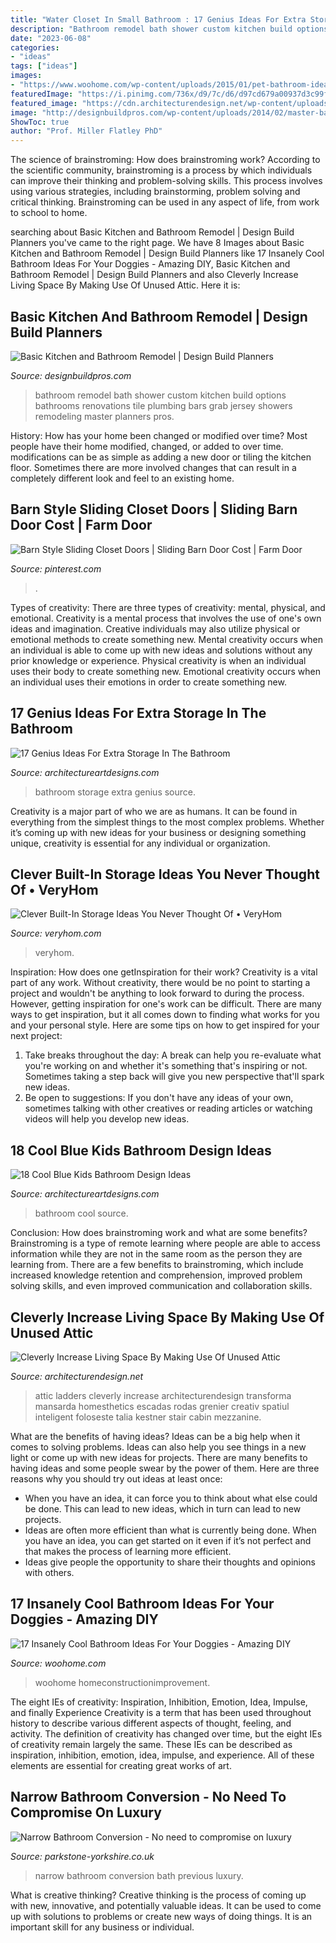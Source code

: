 ```yaml
---
title: "Water Closet In Small Bathroom : 17 Genius Ideas For Extra Storage In The Bathroom"
description: "Bathroom remodel bath shower custom kitchen build options bathrooms renovations tile plumbing bars grab jersey showers remodeling master planners pros"
date: "2023-06-08"
categories:
- "ideas"
tags: ["ideas"]
images:
- "https://www.woohome.com/wp-content/uploads/2015/01/pet-bathroom-ideas-woohome-13.jpg"
featuredImage: "https://i.pinimg.com/736x/d9/7c/d6/d97cd679a00937d3c99fc9ff406874d8.jpg"
featured_image: "https://cdn.architecturendesign.net/wp-content/uploads/2015/12/AD-Attic-Living-Space-Design-19.jpg"
image: "http://designbuildpros.com/wp-content/uploads/2014/02/master-bathroom-remodel-in-Somerset-County-New-Jersey-21.jpg"
ShowToc: true
author: "Prof. Miller Flatley PhD"
---
```



The science of brainstroming: How does brainstroming work?
According to the scientific community, brainstroming is a process by which individuals can improve their thinking and problem-solving skills. This process involves using various strategies, including brainstorming, problem solving and critical thinking. Brainstroming can be used in any aspect of life, from work to school to home.

	

		
searching about Basic Kitchen and Bathroom Remodel | Design Build Planners you've came to the right page. We have 8 Images about Basic Kitchen and Bathroom Remodel | Design Build Planners like 17 Insanely Cool Bathroom Ideas For Your Doggies - Amazing DIY, Basic Kitchen and Bathroom Remodel | Design Build Planners and also Cleverly Increase Living Space By Making Use Of Unused Attic. Here it is:
		
    
## Basic Kitchen And Bathroom Remodel | Design Build Planners

<img loading=lazy src="http://designbuildpros.com/wp-content/uploads/2014/02/master-bathroom-remodel-in-Somerset-County-New-Jersey-21.jpg" onerror="this.onerror=null;this.src='https://tse1.mm.bing.net/th?id=OIP.7NysVAY-D_IEOqJa9ixhOgHaLI&amp;pid=15.1';" alt="Basic Kitchen and Bathroom Remodel | Design Build Planners">

_Source: designbuildpros.com_

>bathroom remodel bath shower custom kitchen build options bathrooms renovations tile plumbing bars grab jersey showers remodeling master planners pros. 

	

History: How has your home been changed or modified over time?
Most people have their home modified, changed, or added to over time. modifications can be as simple as adding a new door or tiling the kitchen floor. Sometimes there are more involved changes that can result in a completely different look and feel to an existing home.

    
## Barn Style Sliding Closet Doors | Sliding Barn Door Cost | Farm Door

<img loading=lazy src="https://i.pinimg.com/736x/d9/7c/d6/d97cd679a00937d3c99fc9ff406874d8.jpg" onerror="this.onerror=null;this.src='https://tse4.mm.bing.net/th?id=OIP.81UE74zoF7-d4p5v-75OCwHaLH&amp;pid=15.1';" alt="Barn Style Sliding Closet Doors | Sliding Barn Door Cost | Farm Door">

_Source: pinterest.com_

>. 

	

Types of creativity: There are three types of creativity: mental, physical, and emotional.
Creativity is a mental process that involves the use of one's own ideas and imagination. Creative individuals may also utilize physical or emotional methods to create something new. Mental creativity occurs when an individual is able to come up with new ideas and solutions without any prior knowledge or experience. Physical creativity is when an individual uses their body to create something new. Emotional creativity occurs when an individual uses their emotions in order to create something new.

    
## 17 Genius Ideas For Extra Storage In The Bathroom

<img loading=lazy src="http://www.architectureartdesigns.com/wp-content/uploads/2015/09/419.jpg" onerror="this.onerror=null;this.src='https://tse1.mm.bing.net/th?id=OIP.vqyatHacPgkjq2jM14o7FgHaLS&amp;pid=15.1';" alt="17 Genius Ideas For Extra Storage In The Bathroom">

_Source: architectureartdesigns.com_

>bathroom storage extra genius source. 

	

Creativity is a major part of who we are as humans. It can be found in everything from the simplest things to the most complex problems. Whether it’s coming up with new ideas for your business or designing something unique, creativity is essential for any individual or organization.

    
## Clever Built-In Storage Ideas You Never Thought Of • VeryHom

<img loading=lazy src="http://veryhom.com/wp-content/uploads/2016/11/Clever-built-in-storage-3.jpeg" onerror="this.onerror=null;this.src='https://tse4.mm.bing.net/th?id=OIP.PilcAmi8WCBfvJtpxwLg0AHaJ4&amp;pid=15.1';" alt="Clever Built-In Storage Ideas You Never Thought Of • VeryHom">

_Source: veryhom.com_

>veryhom. 

	

Inspiration: How does one getInspiration for their work?
Creativity is a vital part of any work. Without creativity, there would be no point to starting a project and wouldn't be anything to look forward to during the process. However, getting inspiration for one's work can be difficult. There are many ways to get inspiration, but it all comes down to finding what works for you and your personal style. Here are some tips on how to get inspired for your next project: 
1) Take breaks throughout the day: A break can help you re-evaluate what you're working on and whether it's something that's inspiring or not. Sometimes taking a step back will give you new perspective that'll spark new ideas. 
2) Be open to suggestions: If you don't have any ideas of your own, sometimes talking with other creatives or reading articles or watching videos will help you develop new ideas.

    
## 18 Cool Blue Kids Bathroom Design Ideas

<img loading=lazy src="https://www.architectureartdesigns.com/wp-content/uploads/2013/09/ma.jpg" onerror="this.onerror=null;this.src='https://tse1.mm.bing.net/th?id=OIP.sBeWVj8CgmlYrIhvrVHL_QHaLH&amp;pid=15.1';" alt="18 Cool Blue Kids Bathroom Design Ideas">

_Source: architectureartdesigns.com_

>bathroom cool source. 

	

Conclusion: How does brainstroming work and what are some benefits?
Brainstroming is a type of remote learning where people are able to access information while they are not in the same room as the person they are learning from. There are a few benefits to brainstroming, which include increased knowledge retention and comprehension, improved problem solving skills, and even improved communication and collaboration skills.

    
## Cleverly Increase Living Space By Making Use Of Unused Attic

<img loading=lazy src="https://cdn.architecturendesign.net/wp-content/uploads/2015/12/AD-Attic-Living-Space-Design-19.jpg" onerror="this.onerror=null;this.src='https://tse2.mm.bing.net/th?id=OIP.uFU7mKTH0Udx7MIJ_xvSzgHaLH&amp;pid=15.1';" alt="Cleverly Increase Living Space By Making Use Of Unused Attic">

_Source: architecturendesign.net_

>attic ladders cleverly increase architecturendesign transforma mansarda homesthetics escadas rodas grenier creativ spatiul inteligent foloseste talia kestner stair cabin mezzanine. 

	

What are the benefits of having ideas?
Ideas can be a big help when it comes to solving problems. Ideas can also help you see things in a new light or come up with new ideas for projects. There are many benefits to having ideas and some people swear by the power of them. Here are three reasons why you should try out ideas at least once: 
- When you have an idea, it can force you to think about what else could be done. This can lead to new ideas, which in turn can lead to new projects. 
- Ideas are often more efficient than what is currently being done. When you have an idea, you can get started on it even if it’s not perfect and that makes the process of learning more efficient. 
- Ideas give people the opportunity to share their thoughts and opinions with others.

    
## 17 Insanely Cool Bathroom Ideas For Your Doggies - Amazing DIY

<img loading=lazy src="https://www.woohome.com/wp-content/uploads/2015/01/pet-bathroom-ideas-woohome-13.jpg" onerror="this.onerror=null;this.src='https://tse4.mm.bing.net/th?id=OIP.eOH9lJkgUd1togKCoT1S7AHaLH&amp;pid=15.1';" alt="17 Insanely Cool Bathroom Ideas For Your Doggies - Amazing DIY">

_Source: woohome.com_

>woohome homeconstructionimprovement. 

	

The eight IEs of creativity: Inspiration, Inhibition, Emotion, Idea, Impulse, and finally Experience
Creativity is a term that has been used throughout history to describe various different aspects of thought, feeling, and activity. The definition of creativity has changed over time, but the eight IEs of creativity remain largely the same. These IEs can be described as inspiration, inhibition, emotion, idea, impulse, and experience. All of these elements are essential for creating great works of art.

    
## Narrow Bathroom Conversion - No Need To Compromise On Luxury

<img loading=lazy src="https://www.parkstone-yorkshire.co.uk/wp-content/uploads/2020/08/PHOTO-2020-07-17-08-42-15-2.jpg" onerror="this.onerror=null;this.src='https://tse4.mm.bing.net/th?id=OIP.O1flL8a-BAKK-XU8AOZ-oQHaJ4&amp;pid=15.1';" alt="Narrow Bathroom Conversion - No need to compromise on luxury">

_Source: parkstone-yorkshire.co.uk_

>narrow bathroom conversion bath previous luxury. 

	

What is creative thinking?
Creative thinking is the process of coming up with new, innovative, and potentially valuable ideas. It can be used to come up with solutions to problems or create new ways of doing things. It is an important skill for any business or individual.

